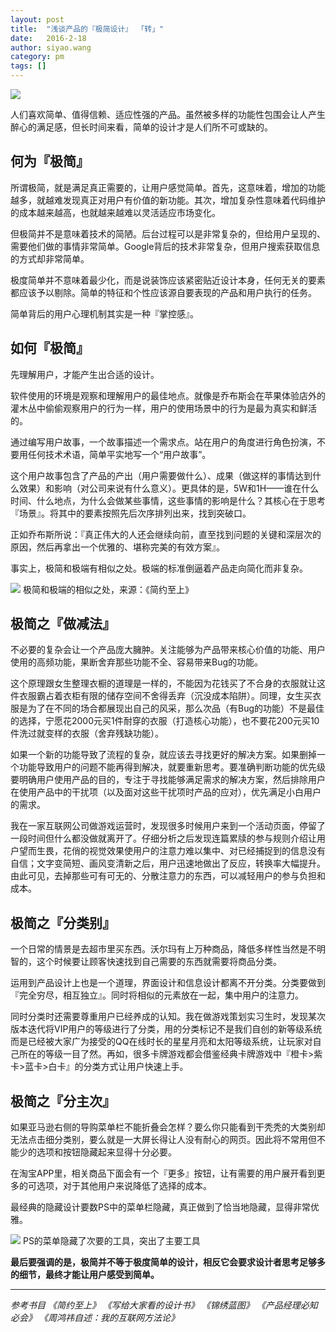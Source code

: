 ```yaml
---
layout: post
title:  "浅谈产品的『极简设计』 「转」"
date:   2016-2-18
author: siyao.wang
category: pm
tags: []
---
```


![](http://upload-images.jianshu.io/upload_images/1209576-340c3bf6635f1130.png?imageMogr2/auto-orient/strip%7CimageView2/2/w/1240)




人们喜欢简单、值得信赖、适应性强的产品。虽然被多样的功能性包围会让人产生醉心的满足感，但长时间来看，简单的设计才是人们所不可或缺的。



## 何为『极简』


所谓极简，就是满足真正需要的，让用户感觉简单。首先，这意味着，增加的功能越多，就越难发现真正对用户有价值的新功能。其次，增加复杂性意味着代码维护的成本越来越高，也就越来越难以灵活适应市场变化。



但极简并不是意味着技术的简陋。后台过程可以是非常复杂的，但给用户呈现的、需要他们做的事情非常简单。Google背后的技术非常复杂，但用户搜索获取信息的方式却非常简单。



极度简单并不意味着最少化，而是说装饰应该紧密贴近设计本身，任何无关的要素都应该予以剔除。简单的特征和个性应该源自要表现的产品和用户执行的任务。



简单背后的用户心理机制其实是一种『掌控感』。



## 如何『极简』


先理解用户，才能产生出合适的设计。



软件使用的环境是观察和理解用户的最佳地点。就像是乔布斯会在苹果体验店外的灌木丛中偷偷观察用户的行为一样，用户的使用场景中的行为是最为真实和鲜活的。



通过编写用户故事，一个故事描述一个需求点。站在用户的角度进行角色扮演，不要用任何技术术语，简单平实地写一个“用户故事”。



这个用户故事包含了产品的产出（用户需要做什么）、成果（做这样的事情达到什么效果）和影响（对公司来说有什么意义）。更具体的是，5W和1H——谁在什么时间、什么地点，为什么会做某些事情，这些事情的影响是什么？其核心在于思考『场景』。将其中的要素按照先后次序排列出来，找到突破口。



正如乔布斯所说：『真正伟大的人还会继续向前，直至找到问题的关键和深层次的原因，然后再拿出一个优雅的、堪称完美的有效方案』。



事实上，极简和极端有相似之处。极端的标准倒逼着产品走向简化而非复杂。




![](http://upload-images.jianshu.io/upload_images/1209576-6d801d865b479656.png?imageMogr2/auto-orient/strip%7CimageView2/2/w/1240)
极简和极端的相似之处，来源：《简约至上》



## 极简之『做减法』


不必要的复杂会让一个产品庞大臃肿。关注能够为产品带来核心价值的功能、用户使用的高频功能，果断舍弃那些功能不全、容易带来Bug的功能。



这个原理跟女生整理衣橱的道理是一样的，不能因为花钱买了不合身的衣服就让这件衣服霸占着衣柜有限的储存空间不舍得丢弃（沉没成本陷阱）。同理，女生买衣服是为了在不同的场合都展现出自己的风采，那么次品（有Bug的功能）不是最佳的选择，宁愿花2000元买1件耐穿的衣服（打造核心功能），也不要花200元买10件洗过就变样的衣服（舍弃残缺功能）。



如果一个新的功能导致了流程的复杂，就应该去寻找更好的解决方案。如果删掉一个功能导致用户的问题不能再得到解决，就要重新思考。要准确判断功能的优先级要明确用户使用产品的目的，专注于寻找能够满足需求的解决方案，然后排除用户在使用产品中的干扰项（以及面对这些干扰项时产品的应对），优先满足小白用户的需求。



我在一家互联网公司做游戏运营时，发现很多时候用户来到一个活动页面，停留了一段时间但什么都没做就离开了。仔细分析之后发现连篇累牍的参与规则介绍让用户望而生畏，花俏的视觉效果使用户的注意力难以集中、对已经捕捉到的信息没有自信；文字变简短、画风变清新之后，用户迅速地做出了反应，转换率大幅提升。由此可见，去掉那些可有可无的、分散注意力的东西，可以减轻用户的参与负担和成本。



## 极简之『分类别』


一个日常的情景是去超市里买东西。沃尔玛有上万种商品，降低多样性当然是不明智的，这个时候要让顾客快速找到自己需要的东西就需要将商品分类。



运用到产品设计上也是一个道理，界面设计和信息设计都离不开分类。分类要做到『完全穷尽，相互独立』。同时将相似的元素放在一起，集中用户的注意力。



同时分类时还需要尊重用户已经养成的认知。我在做游戏策划实习生时，发现某次版本迭代将VIP用户的等级进行了分类，用的分类标记不是我们自创的新等级系统而是已经被大家广为接受的QQ在线时长的星星月亮和太阳等级系统，让玩家对自己所在的等级一目了然。再如，很多卡牌游戏都会借鉴经典卡牌游戏中『橙卡&gt;紫卡&gt;蓝卡&gt;白卡』的分类方式让用户快速上手。



## 极简之『分主次』


如果亚马逊右侧的导购菜单栏不能折叠会怎样？要么你只能看到干秃秃的大类别却无法点击细分类别，要么就是一大屏长得让人没有耐心的网页。因此将不常用但不能少的选项和按钮隐藏起来显得十分必要。



在淘宝APP里，相关商品下面会有一个『更多』按钮，让有需要的用户展开看到更多的可选项，对于其他用户来说降低了选择的成本。



最经典的隐藏设计要数PS中的菜单栏隐藏，真正做到了恰当地隐藏，显得非常优雅。



![](http://upload-images.jianshu.io/upload_images/1209576-8d738bea80ff053f.png?imageMogr2/auto-orient/strip%7CimageView2/2/w/1240)
PS的菜单隐藏了次要的工具，突出了主要工具



**最后要强调的是，极简并不等于极度简单的设计，相反它会要求设计者思考足够多的细节，最终才能让用户感受到简单。**



---


<em>参考书目</em>
<em>《简约至上》
《写给大家看的设计书》
《锦绣蓝图》
《产品经理必知必会》
《周鸿祎自述：我的互联网方法论》</em>